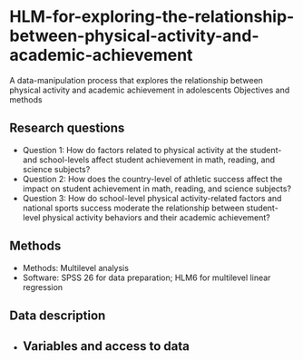 # HLM-for-exploring-the-relationship-between-physical-activity-and-academic-achievement
A data-manipulation process that explores the relationship between physical activity and academic achievement in adolescents
Objectives and methods
## Research questions
- Question 1: How do factors related to physical activity at the student- and school-levels affect student achievement in math, reading, and science subjects?
- Question 2: How does the country-level of athletic success affect the impact on student achievement in math, reading, and science subjects?
- Question 3: How do school-level physical activity-related factors and national sports success moderate the relationship between student-level physical activity behaviors and their academic achievement?
## Methods
- Methods: Multilevel analysis
- Software: SPSS 26 for data preparation; HLM6 for multilevel linear regression
## Data description
- Variables and access to data
  - 
